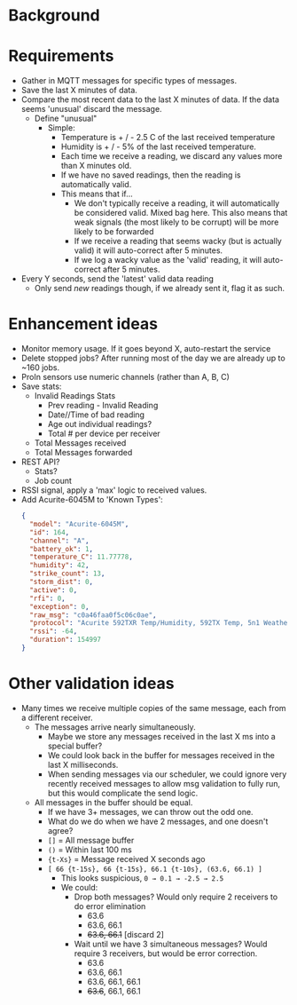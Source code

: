 # Background

# Requirements
* Gather in MQTT messages for specific types of messages.
* Save the last X minutes of data.
* Compare the most recent data to the last X minutes of data. If the data seems 'unusual' discard the message.
  * Define "unusual"
    * Simple: 
      * Temperature is + / - 2.5 C of the last received temperature
      * Humidity is + / - 5% of the last received temperature.
      * Each time we receive a reading, we discard any values more than X minutes old.
      * If we have no saved readings, then the reading is automatically valid.
      * This means that if...
        * We don't typically receive a reading, it will automatically be considered valid. Mixed bag here. This also means
          that weak signals (the most likely to be corrupt) will be more likely to be forwarded
        * If we receive a reading that seems wacky (but is actually valid) it will auto-correct after 5 minutes.
        * If we log a wacky value as the 'valid' reading, it will auto-correct after 5 minutes.
* Every Y seconds, send the 'latest' valid data reading 
  * Only send _new_ readings though, if we already sent it, flag it as such.

# Enhancement ideas
* Monitor memory usage. If it goes beyond X, auto-restart the service
* Delete stopped jobs? After running most of the day we are already up to ~160 jobs.
* ProIn sensors use numeric channels (rather than A, B, C)
* Save stats:
  * Invalid Readings Stats
    * Prev reading - Invalid Reading
    * Date//Time of bad reading
    * Age out individual readings?
    * Total # per device per receiver
  * Total Messages received
  * Total Messages forwarded
* REST API?
  * Stats?
  * Job count
* RSSI signal, apply a 'max' logic to received values.
* Add Acurite-6045M to 'Known Types':
  ```json
  {
    "model": "Acurite-6045M",
    "id": 164,
    "channel": "A",
    "battery_ok": 1,
    "temperature_C": 11.77778,
    "humidity": 42,
    "strike_count": 13,
    "storm_dist": 0,
    "active": 0,
    "rfi": 0,
    "exception": 0,
    "raw_msg": "c0a46faa0f5c06c0ae",
    "protocol": "Acurite 592TXR Temp/Humidity, 592TX Temp, 5n1 Weather Station, 6045 Lightning, 899 Rain, 3N1, Atlas",
    "rssi": -64,
    "duration": 154997
  }
  ```

# Other validation ideas
* Many times we receive multiple copies of the same message, each from a different receiver.
  * The messages arrive nearly simultaneously. 
    * Maybe we store any messages received in the last X ms into a special buffer?
    * We could look back in the buffer for messages received in the last X milliseconds.
    * When sending messages via our scheduler, we could ignore very recently received messages to allow msg validation
      to fully run, but this would complicate the send logic.
  * All messages in the buffer should be equal. 
    * If we have 3+ messages, we can throw out the odd one.
    * What do we do when we have 2 messages, and one doesn't agree?
    * `[]` = All message buffer
    * `()` = Within last 100 ms
    * `{t-Xs}` = Message received X seconds ago
    * `[ 66 {t-15s}, 66 {t-15s}, 66.1 {t-10s}, (63.6, 66.1) ]`
      * This looks suspicious, `0 → 0.1 → -2.5 → 2.5`
      * We could:
        * Drop both messages? Would only require 2 receivers to do error elimination
          * 63.6
          * 63.6, 66.1
          * ~~63.6, 66.1~~ [discard 2]
        * Wait until we have 3 simultaneous messages? Would require 3 receivers, but would be error correction.
          * 63.6
          * 63.6, 66.1
          * 63.6, 66.1, 66.1
          * ~~63.6~~, 66.1, 66.1
